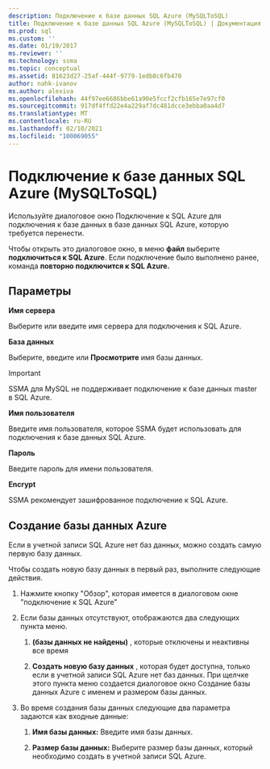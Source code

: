 ```yaml
---
description: Подключение к базе данных SQL Azure (MySQLToSQL)
title: Подключение к базе данных SQL Azure (MySQLToSQL) | Документация Майкрософт
ms.prod: sql
ms.custom: ''
ms.date: 01/19/2017
ms.reviewer: ''
ms.technology: ssma
ms.topic: conceptual
ms.assetid: 81623d27-25af-444f-9779-1edb8c6fb470
author: nahk-ivanov
ms.author: alexiva
ms.openlocfilehash: 44f97ee6686bbe61a90e5fccf2cfb165e7e97cf0
ms.sourcegitcommit: 917df4ffd22e4a229af7dc481dcce3ebba0aa4d7
ms.translationtype: MT
ms.contentlocale: ru-RU
ms.lasthandoff: 02/10/2021
ms.locfileid: "100069055"
---
```

# <a name="connect-to-azure-sql-database-mysqltosql"></a>Подключение к базе данных SQL Azure (MySQLToSQL)
Используйте диалоговое окно Подключение к SQL Azure для подключения к базе данных в базе данных SQL Azure, которую требуется перенести.  
  
Чтобы открыть это диалоговое окно, в меню **файл** выберите **подключиться к SQL Azure**. Если подключение было выполнено ранее, команда **повторно подключится к SQL Azure.**  
  
## <a name="options"></a>Параметры  
**Имя сервера**  
  
Выберите или введите имя сервера для подключения к SQL Azure.  
  
**База данных**  
  
Выберите, введите или **Просмотрите** имя базы данных.  
  
> [!IMPORTANT]  
> SSMA для MySQL не поддерживает подключение к базе данных master в SQL Azure.  
  
**Имя пользователя**  
  
Введите имя пользователя, которое SSMA будет использовать для подключения к базе данных SQL Azure.  
  
**Пароль**  
  
Введите пароль для имени пользователя.  
  
**Encrypt**  
  
SSMA рекомендует зашифрованное подключение к SQL Azure.  
  
## <a name="create-azure-database"></a>Создание базы данных Azure  
Если в учетной записи SQL Azure нет баз данных, можно создать самую первую базу данных.  
  
Чтобы создать новую базу данных в первый раз, выполните следующие действия.  
  
1.  Нажмите кнопку "Обзор", которая имеется в диалоговом окне "подключение к SQL Azure"  
  
2.  Если базы данных отсутствуют, отображаются два следующих пункта меню.  
  
    1.  **(базы данных не найдены)** , которые отключены и неактивны все время  
  
    2.  **Создать новую базу данных** , которая будет доступна, только если в учетной записи SQL Azure нет баз данных. При щелчке этого пункта меню создается диалоговое окно Создание базы данных Azure с именем и размером базы данных.  
  
3.  Во время создания базы данных следующие два параметра задаются как входные данные:  
  
    1.  **Имя базы данных:** Введите имя базы данных.  
  
    2.  **Размер базы данных:** Выберите размер базы данных, который необходимо создать в учетной записи SQL Azure.  
  
